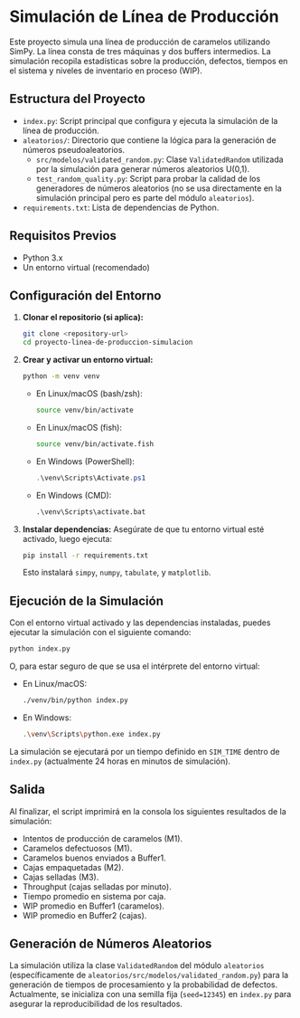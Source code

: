 # Simulación de Línea de Producción

Este proyecto simula una línea de producción de caramelos utilizando SimPy. La línea consta de tres máquinas y dos buffers intermedios. La simulación recopila estadísticas sobre la producción, defectos, tiempos en el sistema y niveles de inventario en proceso (WIP).

## Estructura del Proyecto

*   `index.py`: Script principal que configura y ejecuta la simulación de la línea de producción.
*   `aleatorios/`: Directorio que contiene la lógica para la generación de números pseudoaleatorios.
    *   `src/modelos/validated_random.py`: Clase `ValidatedRandom` utilizada por la simulación para generar números aleatorios U(0,1).
    *   `test_random_quality.py`: Script para probar la calidad de los generadores de números aleatorios (no se usa directamente en la simulación principal pero es parte del módulo `aleatorios`).
*   `requirements.txt`: Lista de dependencias de Python.

## Requisitos Previos

*   Python 3.x
*   Un entorno virtual (recomendado)

## Configuración del Entorno

1.  **Clonar el repositorio (si aplica):**
    ```bash
    git clone <repository-url>
    cd proyecto-linea-de-produccion-simulacion
    ```

2.  **Crear y activar un entorno virtual:**
    ```bash
    python -m venv venv
    ```
    *   En Linux/macOS (bash/zsh):
        ```bash
        source venv/bin/activate
        ```
    *   En Linux/macOS (fish):
        ```bash
        source venv/bin/activate.fish
        ```
    *   En Windows (PowerShell):
        ```ps1
        .\venv\Scripts\Activate.ps1
        ```
    *   En Windows (CMD):
        ```bat
        .\venv\Scripts\activate.bat
        ```

3.  **Instalar dependencias:**
    Asegúrate de que tu entorno virtual esté activado, luego ejecuta:
    ```bash
    pip install -r requirements.txt
    ```
    Esto instalará `simpy`, `numpy`, `tabulate`, y `matplotlib`.

## Ejecución de la Simulación

Con el entorno virtual activado y las dependencias instaladas, puedes ejecutar la simulación con el siguiente comando:

```bash
python index.py
```

O, para estar seguro de que se usa el intérprete del entorno virtual:

*   En Linux/macOS:
    ```bash
    ./venv/bin/python index.py
    ```
*   En Windows:
    ```bash
    .\venv\Scripts\python.exe index.py
    ```

La simulación se ejecutará por un tiempo definido en `SIM_TIME` dentro de `index.py` (actualmente 24 horas en minutos de simulación).

## Salida

Al finalizar, el script imprimirá en la consola los siguientes resultados de la simulación:
*   Intentos de producción de caramelos (M1).
*   Caramelos defectuosos (M1).
*   Caramelos buenos enviados a Buffer1.
*   Cajas empaquetadas (M2).
*   Cajas selladas (M3).
*   Throughput (cajas selladas por minuto).
*   Tiempo promedio en sistema por caja.
*   WIP promedio en Buffer1 (caramelos).
*   WIP promedio en Buffer2 (cajas).

## Generación de Números Aleatorios

La simulación utiliza la clase `ValidatedRandom` del módulo `aleatorios` (específicamente de `aleatorios/src/modelos/validated_random.py`) para la generación de tiempos de procesamiento y la probabilidad de defectos. Actualmente, se inicializa con una semilla fija (`seed=12345`) en `index.py` para asegurar la reproducibilidad de los resultados.
